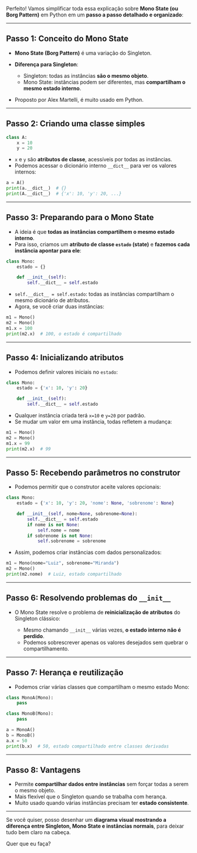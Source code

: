 Perfeito! Vamos simplificar toda essa explicação sobre **Mono State (ou Borg Pattern)** em Python em um **passo a passo detalhado e organizado**:

---

## **Passo 1: Conceito do Mono State**

* **Mono State (Borg Pattern)** é uma variação do Singleton.
* **Diferença para Singleton**:

  * Singleton: todas as instâncias **são o mesmo objeto**.
  * Mono State: instâncias podem ser diferentes, mas **compartilham o mesmo estado interno**.
* Proposto por Alex Martelli, é muito usado em Python.

---

## **Passo 2: Criando uma classe simples**

```python
class A:
    x = 10
    y = 20
```

* `x` e `y` são **atributos de classe**, acessíveis por todas as instâncias.
* Podemos acessar o dicionário interno `__dict__` para ver os valores internos:

```python
a = A()
print(a.__dict__)  # {}
print(A.__dict__)  # {'x': 10, 'y': 20, ...}
```

---

## **Passo 3: Preparando para o Mono State**

* A ideia é que **todas as instâncias compartilhem o mesmo estado interno**.
* Para isso, criamos um **atributo de classe `estado` (state)** e **fazemos cada instância apontar para ele**:

```python
class Mono:
    estado = {}

    def __init__(self):
        self.__dict__ = self.estado
```

* `self.__dict__ = self.estado`: todas as instâncias compartilham o mesmo dicionário de atributos.
* Agora, se você criar duas instâncias:

```python
m1 = Mono()
m2 = Mono()
m1.x = 100
print(m2.x)  # 100, o estado é compartilhado
```

---

## **Passo 4: Inicializando atributos**

* Podemos definir valores iniciais no `estado`:

```python
class Mono:
    estado = {'x': 10, 'y': 20}

    def __init__(self):
        self.__dict__ = self.estado
```

* Qualquer instância criada terá `x=10` e `y=20` por padrão.
* Se mudar um valor em uma instância, todas refletem a mudança:

```python
m1 = Mono()
m2 = Mono()
m1.x = 99
print(m2.x)  # 99
```

---

## **Passo 5: Recebendo parâmetros no construtor**

* Podemos permitir que o construtor aceite valores opcionais:

```python
class Mono:
    estado = {'x': 10, 'y': 20, 'nome': None, 'sobrenome': None}

    def __init__(self, nome=None, sobrenome=None):
        self.__dict__ = self.estado
        if nome is not None:
            self.nome = nome
        if sobrenome is not None:
            self.sobrenome = sobrenome
```

* Assim, podemos criar instâncias com dados personalizados:

```python
m1 = Mono(nome="Luiz", sobrenome="Miranda")
m2 = Mono()
print(m2.nome)  # Luiz, estado compartilhado
```

---

## **Passo 6: Resolvendo problemas do `__init__`**

* O Mono State resolve o problema de **reinicialização de atributos** do Singleton clássico:

  * Mesmo chamando `__init__` várias vezes, **o estado interno não é perdido**.
  * Podemos sobrescrever apenas os valores desejados sem quebrar o compartilhamento.

---

## **Passo 7: Herança e reutilização**

* Podemos criar várias classes que compartilham o mesmo estado Mono:

```python
class MonoA(Mono):
    pass

class MonoB(Mono):
    pass

a = MonoA()
b = MonoB()
a.x = 50
print(b.x)  # 50, estado compartilhado entre classes derivadas
```

---

## **Passo 8: Vantagens**

* Permite **compartilhar dados entre instâncias** sem forçar todas a serem o mesmo objeto.
* Mais flexível que o Singleton quando se trabalha com herança.
* Muito usado quando várias instâncias precisam ter **estado consistente**.

---

Se você quiser, posso desenhar um **diagrama visual mostrando a diferença entre Singleton, Mono State e instâncias normais**, para deixar tudo bem claro na cabeça.

Quer que eu faça?
